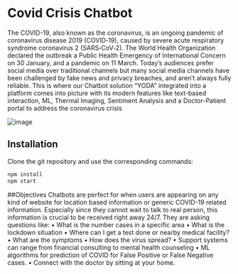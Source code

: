 # Covid Crisis Chatbot
The COVID-19, also known as the coronavirus, is an ongoing pandemic of coronavirus disease 2019 (COVID‑19), caused by severe acute respiratory syndrome coronavirus 2 (SARS‑CoV‑2). The World Health Organization declared the outbreak a Public Health Emergency of International Concern on 30 January, and a pandemic on 11 March. Today’s audiences prefer social media over traditional channels but many social media channels have been challenged by fake news and privacy breaches, and aren’t always fully reliable. This is where our Chatbot solution “YODA” integrated into a platform comes into picture with its modern features like text-based interaction, ML, Thermal Imaging, Sentiment Analysis and a Doctor-Patient portal to address the coronavirus crisis

![image](https://user-images.githubusercontent.com/29679357/89035306-554e5080-d358-11ea-9f47-dbe6d15a209c.png)


## Installation

Clone the git repository and use the corresponding commands:

```bash
npm install
npm start
```
##Objectives
Chatbots are perfect for when users are appearing on any kind of website for location based information or generic COVID-19 related information. Especially since they cannot wait to talk to real person, this information is crucial to be received right away 24/7. They are asking questions like:
•	What is the number cases in a specific area
•	What is the lockdown situation
•	Where can I get a test done or nearby medical facility?
•	What are the symptoms
•	How does the virus spread?
•	Support systems can range from financial consulting to mental health counseling
•	ML algorithms for prediction of COVID for False Positive or False Negative cases.
•	Connect with the doctor by sitting at your home.


